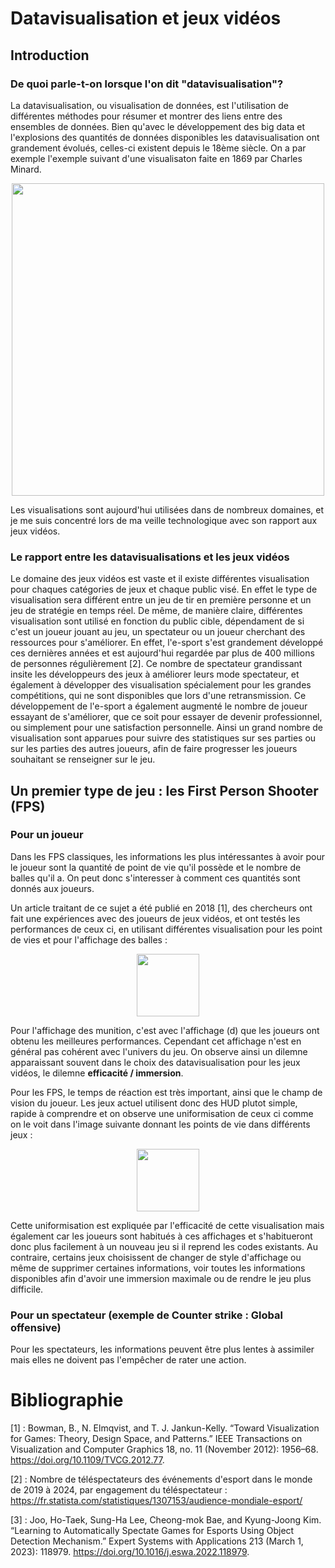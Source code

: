 # Datavisualisation et jeux vidéos

## Introduction

### De quoi parle-t-on lorsque l'on dit "datavisualisation"?

La datavisualisation, ou visualisation de données, est l'utilisation de différentes méthodes pour résumer et montrer des liens entre des ensembles de données. Bien qu'avec le développement des big data et l'explosions des quantités de données disponibles les datavisualisation ont grandement évolués, celles-ci existent depuis le 18ème siècle. On a par exemple l'exemple suivant d'une visualisaton faite en 1869 par Charles Minard.

<p align="center">
  <img src="https://gallica.bnf.fr/ark:/12148/btv1b52504201x/f1.highres" height="500" />
</p>

Les visualisations sont aujourd'hui utilisées dans de nombreux domaines, et je me suis concentré lors de ma veille technologique avec son rapport aux jeux vidéos.

### Le rapport entre les datavisualisations et les jeux vidéos

Le domaine des jeux vidéos est vaste et il existe différentes visualisation pour chaques catégories de jeux et chaque public visé. En effet le type de visualisation sera différent entre un jeu de tir en première personne et un jeu de stratégie en temps réel. De même, de manière claire, différentes visualisation sont utilisé en fonction du public cible, dépendament de si c'est un joueur jouant au jeu, un spectateur ou un joueur cherchant des ressources pour s'améliorer. En effet, l'e-sport s'est grandement développé ces dernières années et est aujourd'hui regardée par plus de 400 millions de personnes régulièrement [2]. Ce nombre de spectateur grandissant insite les développeurs des jeux à améliorer leurs mode spectateur, et également à développer des visualisation spécialement pour les grandes compétitions, qui ne sont disponibles que lors d'une retransmission. Ce développement de l'e-sport a également augmenté le nombre de joueur essayant de s'améliorer, que ce soit pour essayer de devenir professionnel, ou simplement pour une satisfaction personnelle. Ainsi un grand nombre de visualisation sont apparues pour suivre des statistiques sur ses parties ou sur les parties des autres joueurs, afin de faire progresser les joueurs souhaitant se renseigner sur le jeu.

## Un premier type de jeu : les First Person Shooter (FPS)

### Pour un joueur

Dans les FPS classiques, les informations les plus intéressantes à avoir pour le joueur sont la quantité de point de vie qu'il possède et le nombre de balles qu'il a. On peut donc s'interesser à comment ces quantités sont donnés aux joueurs. 

Un article traitant de ce sujet a été publié en 2018 [1], des chercheurs ont fait une expériences avec des joueurs de jeux vidéos, et ont testés les performances de ceux ci, en utilisant différentes visualisation pour les point de vies et pour l'affichage des balles : 


<p align="center">
  <img src="https://ars.els-cdn.com/content/image/1-s2.0-S1875952117300435-gr6.jpg" height="100" />
</p>

Pour l'affichage des munition, c'est avec l'affichage (d) que les joueurs ont obtenu les meilleures performances. Cependant cet affichage n'est en général pas cohérent avec l'univers du jeu. On observe ainsi un dilemne apparaissant souvent dans le choix des datavisualisation pour les jeux vidéos, le dilemne **efficacité / immersion**.

Pour les FPS, le temps de réaction est très important, ainsi que le champ de vision du joueur. Les jeux actuel utilisent donc des HUD plutot simple, rapide à comprendre et on observe une uniformisation de ceux ci comme on le voit dans l'image suivante donnant les points de vie dans différents jeux : 

<p align="center">
  <img src="https://i.ibb.co/qpVf0wn/image.png" height="100" />
</p>

Cette uniformisation est expliquée par l'efficacité de cette visualisation mais également car les joueurs sont habitués à ces affichages et s'habitueront donc plus facilement à un nouveau jeu si il reprend les codes existants. Au contraire, certains jeux choisissent de changer de style d'affichage ou même de supprimer certaines informations, voir toutes les informations disponibles afin d'avoir une immersion maximale ou de rendre le jeu plus difficile. 

### Pour un spectateur (exemple de Counter strike : Global offensive)

Pour les spectateurs, les informations peuvent être plus lentes à assimiler mais elles ne doivent pas l'empêcher de rater une action. 


# Bibliographie

[1] : Bowman, B., N. Elmqvist, and T. J. Jankun-Kelly. “Toward Visualization for Games: Theory, Design Space, and Patterns.” IEEE Transactions on Visualization and Computer Graphics 18, no. 11 (November 2012): 1956–68. https://doi.org/10.1109/TVCG.2012.77.

[2] : Nombre de téléspectateurs des événements d'esport dans le monde de 2019 à 2024, par engagement du téléspectateur : https://fr.statista.com/statistiques/1307153/audience-mondiale-esport/

[3] : Joo, Ho-Taek, Sung-Ha Lee, Cheong-mok Bae, and Kyung-Joong Kim. “Learning to Automatically Spectate Games for Esports Using Object Detection Mechanism.” Expert Systems with Applications 213 (March 1, 2023): 118979. https://doi.org/10.1016/j.eswa.2022.118979.

